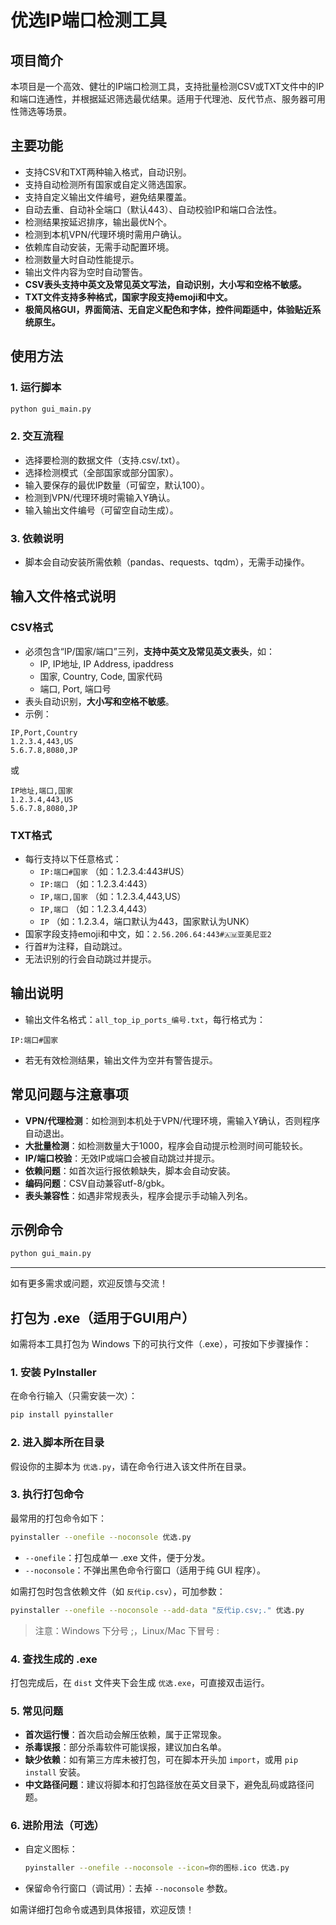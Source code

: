 # 优选IP端口检测工具

## 项目简介

本项目是一个高效、健壮的IP端口检测工具，支持批量检测CSV或TXT文件中的IP和端口连通性，并根据延迟筛选最优结果。适用于代理池、反代节点、服务器可用性筛选等场景。

## 主要功能
- 支持CSV和TXT两种输入格式，自动识别。
- 支持自动检测所有国家或自定义筛选国家。
- 支持自定义输出文件编号，避免结果覆盖。
- 自动去重、自动补全端口（默认443）、自动校验IP和端口合法性。
- 检测结果按延迟排序，输出最优N个。
- 检测到本机VPN/代理环境时需用户确认。
- 依赖库自动安装，无需手动配置环境。
- 检测数量大时自动性能提示。
- 输出文件内容为空时自动警告。
- **CSV表头支持中英文及常见英文写法，自动识别，大小写和空格不敏感。**
- **TXT文件支持多种格式，国家字段支持emoji和中文。**
- **极简风格GUI，界面简洁、无自定义配色和字体，控件间距适中，体验贴近系统原生。**

## 使用方法

### 1. 运行脚本

```bash
python gui_main.py
```

### 2. 交互流程
- 选择要检测的数据文件（支持.csv/.txt）。
- 选择检测模式（全部国家或部分国家）。
- 输入要保存的最优IP数量（可留空，默认100）。
- 检测到VPN/代理环境时需输入Y确认。
- 输入输出文件编号（可留空自动生成）。

### 3. 依赖说明
- 脚本会自动安装所需依赖（pandas、requests、tqdm），无需手动操作。

## 输入文件格式说明

### CSV格式
- 必须包含“IP/国家/端口”三列，**支持中英文及常见英文表头**，如：
    - IP, IP地址, IP Address, ipaddress
    - 国家, Country, Code, 国家代码
    - 端口, Port, 端口号
- 表头自动识别，**大小写和空格不敏感**。
- 示例：

```
IP,Port,Country
1.2.3.4,443,US
5.6.7.8,8080,JP
```
或
```
IP地址,端口,国家
1.2.3.4,443,US
5.6.7.8,8080,JP
```

### TXT格式
- 每行支持以下任意格式：
    - `IP:端口#国家`  （如：1.2.3.4:443#US）
    - `IP:端口`        （如：1.2.3.4:443）
    - `IP,端口,国家`  （如：1.2.3.4,443,US）
    - `IP,端口`        （如：1.2.3.4,443）
    - `IP`            （如：1.2.3.4，端口默认为443，国家默认为UNK）
- 国家字段支持emoji和中文，如：`2.56.206.64:443#🇦🇲亚美尼亚2`
- 行首#为注释，自动跳过。
- 无法识别的行会自动跳过并提示。

## 输出说明
- 输出文件名格式：`all_top_ip_ports_编号.txt`，每行格式为：

```
IP:端口#国家
```

- 若无有效检测结果，输出文件为空并有警告提示。

## 常见问题与注意事项

- **VPN/代理检测**：如检测到本机处于VPN/代理环境，需输入Y确认，否则程序自动退出。
- **大批量检测**：如检测数量大于1000，程序会自动提示检测时间可能较长。
- **IP/端口校验**：无效IP或端口会被自动跳过并提示。
- **依赖问题**：如首次运行报依赖缺失，脚本会自动安装。
- **编码问题**：CSV自动兼容utf-8/gbk。
- **表头兼容性**：如遇非常规表头，程序会提示手动输入列名。

## 示例命令

```bash
python gui_main.py
```

---

如有更多需求或问题，欢迎反馈与交流！ 

## 打包为 .exe（适用于GUI用户）

如需将本工具打包为 Windows 下的可执行文件（.exe），可按如下步骤操作：

### 1. 安装 PyInstaller

在命令行输入（只需安装一次）：

```bash
pip install pyinstaller
```

### 2. 进入脚本所在目录

假设你的主脚本为 `优选.py`，请在命令行进入该文件所在目录。

### 3. 执行打包命令

最常用的打包命令如下：

```bash
pyinstaller --onefile --noconsole 优选.py
```

- `--onefile`：打包成单一 .exe 文件，便于分发。
- `--noconsole`：不弹出黑色命令行窗口（适用于纯 GUI 程序）。

如需打包时包含依赖文件（如 `反代ip.csv`），可加参数：

```bash
pyinstaller --onefile --noconsole --add-data "反代ip.csv;." 优选.py
```
> 注意：Windows 下分号 ;，Linux/Mac 下冒号 :

### 4. 查找生成的 .exe

打包完成后，在 `dist` 文件夹下会生成 `优选.exe`，可直接双击运行。

### 5. 常见问题

- **首次运行慢**：首次启动会解压依赖，属于正常现象。
- **杀毒误报**：部分杀毒软件可能误报，建议加白名单。
- **缺少依赖**：如有第三方库未被打包，可在脚本开头加 `import`，或用 `pip install` 安装。
- **中文路径问题**：建议将脚本和打包路径放在英文目录下，避免乱码或路径问题。

### 6. 进阶用法（可选）

- 自定义图标：
  ```bash
  pyinstaller --onefile --noconsole --icon=你的图标.ico 优选.py
  ```
- 保留命令行窗口（调试用）：去掉 `--noconsole` 参数。

如需详细打包命令或遇到具体报错，欢迎反馈！ 